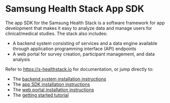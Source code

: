 # Samsung Health Stack App SDK

The app SDK for the Samsung Health Stack is a software framework for app development that makes it easy to analyze data and manage users for clinical/medical studies. The stack also includes:

-   A backend system consisting of services and a data engine available through application programming interface (API) endpoints
-   A web portal for survey creation, participant management, and data analysis

Refer to <a href="https://s-healthstack.io" target="_blank">https://s-healthstack.io</a> for documentation, or jump directly to:
- The <a href="https://s-healthstack.io/install-backend.html" target="_blank">backend system installation instructions</a>
- The <a href="https://s-healthstack.io/install-sdk.html" target="_blank">app SDK installation instructions</a>
- The <a href="https://s-healthstack.io/install-portal.html" target="_blank">web portal installation instructions</a>
- The <a href="https://s-healthstack.io/tutorial.html" target="_blank">getting started tutorial</a>
